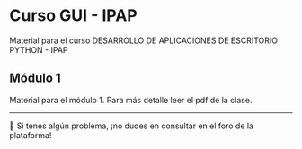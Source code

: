 # Curso GUI - IPAP
Material para el curso DESARROLLO DE APLICACIONES DE ESCRITORIO PYTHON - IPAP

## Módulo 1

Material para el módulo 1. Para más detalle leer el pdf de la clase. 

---

🚧 Si tenes algún problema, ¡no dudes en consultar en el foro de la plataforma!
